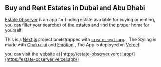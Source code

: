 ## Buy and Rent Estates in Dubai and Abu Dhabi

[Estate Observer](https://estate-observer.vercel.app/) is an app for finding estate available for buying or renting, you can filter your searches of the estates and find the proper home for yourself

This is a [Next.js](https://nextjs.org/) project bootstrapped with [`create-next-app`](https://github.com/vercel/next.js/tree/canary/packages/create-next-app).
, The Styling is made with [Chakra-ui](https://chakra-ui.com/) and [Emotion](https://emotion.sh/docs/introduction)
, The App is deployed on [Vercel](https://vercel.com/)

you can visit the website at [https://estate-observer.vercel.app/](https://estate-observer.vercel.app/)
